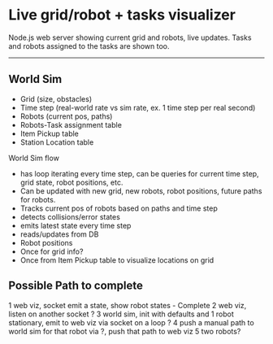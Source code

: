 # Live grid/robot + tasks visualizer

Node.js web server showing current grid and robots, live updates.
Tasks and robots assigned to the tasks are shown too.

---

## World Sim

- Grid (size, obstacles)
- Time step (real-world rate vs sim rate, ex. 1 time step per real second)
- Robots (current pos, paths)
- Robots-Task assignment table
- Item Pickup table
- Station Location table

World Sim flow

- has loop iterating every time step, can be queries for current time step, grid state, robot positions, etc.
- Can be updated with new grid, new robots, robot positions, future paths for robots.
- Tracks current pos of robots based on paths and time step
- detects collisions/error states
- emits latest state every time step
- reads/updates from DB
- Robot positions
- Once for grid info?
- Once from Item Pickup table to visualize locations on grid

## Possible Path to complete

1 web viz, socket emit a state, show robot states - Complete
2 web viz, listen on another socket ?
3 world sim, init with defaults and 1 robot stationary, emit to web viz via socket on a loop ?
4 push a manual path to world sim for that robot via ?, push that path to web viz
5 two robots?
